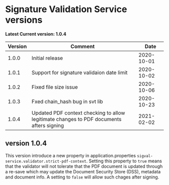 # Signature Validation Service versions

**Latest Current version: 1.0.4**

Version | Comment | Date
---|---|---
1.0.0 | Initial release | 2020-10-01
1.0.1  | Support for signature validaion date limit   | 2020-10-02
1.0.2  | Fixed file size issue   | 2020-10-06
1.0.3  | Fxed chain_hash bug in svt lib  | 2020-10-23
1.0.4  | Updated PDF context checking to allow legitimate changes to PDF documents afters signing  | 2021-02-02


## version 1.0.4
This version introduce a new property in application.properties `sigval-service.validator.strict-pdf-context`.
Setting this property to `true` means that the validator will not tolerate that the PDF document is updated through a re-save which may update the Document Security Store (DSS), metadata and document info. A setting to `false` will allow such chages after signing.
